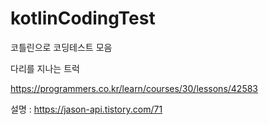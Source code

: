 # kotlinCodingTest
코틀린으로 코딩테스트 모음

다리를 지나는 트럭

https://programmers.co.kr/learn/courses/30/lessons/42583

설명 : https://jason-api.tistory.com/71

